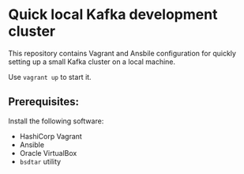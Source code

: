 
# Quick local Kafka development cluster

This repository contains Vagrant and Ansbile configuration for quickly 
setting up a small Kafka cluster on a local machine.

Use `vagrant up` to start it.

## Prerequisites: 

Install the following software:
 * HashiCorp Vagrant
 * Ansible
 * Oracle VirtualBox 
 * `bsdtar` utility
